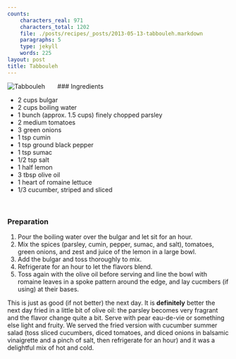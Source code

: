 ```yaml
---
counts:
    characters_real: 971
    characters_total: 1202
    file: ./posts/recipes/_posts/2013-05-13-tabbouleh.markdown
    paragraphs: 5
    type: jekyll
    words: 225
layout: post
title: Tabbouleh
---
```


<img alt="Tabbouleh" src="/assets/recipes/tabbouleh.png" style="float:left;margin-right:2em" />
### Ingredients

* 2 cups bulgar
* 2 cups boiling water
* 1 bunch (approx. 1.5 cups) finely chopped parsley
* 2 medium tomatoes
* 3 green onions
* 1 tsp cumin
* 1 tsp ground black pepper
* 1 tsp sumac
* 1/2 tsp salt
* 1 half lemon
* 3 tbsp olive oil
* 1 heart of romaine lettuce
* 1/3 cucumber, striped and sliced
<br clear="all" >

### Preparation

1. Pour the boiling water over the bulgar and let sit for an hour.
2. Mix the spices (parsley, cumin, pepper, sumac, and salt), tomatoes, green onions, and zest and juice of the lemon in a large bowl.
3. Add the bulgar and toss thoroughly to mix.
4. Refrigerate for an hour to let the flavors blend.
5. Toss again with the olive oil before serving and line the bowl with romaine leaves in a spoke pattern around the edge, and lay cucmbers (if using) at their bases.

This is just as good (if not better) the next day.  It is **definitely** better the next day fried in a little bit of olive oil: the parsley becomes very fragrant and the flavor change quite a bit.  Serve with pear eau-de-vie or something else light and fruity.  We served the fried version with cucumber summer salad (toss sliced cucumbers, diced tomatoes, and diced onions in balsamic vinaigrette and a pinch of salt, then refrigerate for an hour) and it was a delightful mix of hot and cold.
